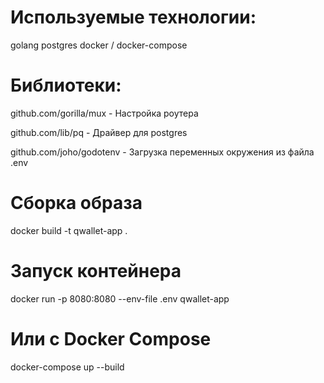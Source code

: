 # Используемые технологии:
golang
postgres
docker / docker-compose

# Библиотеки:
github.com/gorilla/mux - Настройка роутера

github.com/lib/pq - Драйвер для postgres

github.com/joho/godotenv - Загрузка переменных окружения из файла .env


# Сборка образа
docker build -t qwallet-app .

# Запуск контейнера
docker run -p 8080:8080 --env-file .env qwallet-app

# Или с Docker Compose
docker-compose up --build
